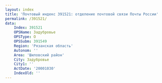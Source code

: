```yaml
---
layout: index
title: 'Почтовый индекс 391521: отделение почтовой связи Почты России'
permalink: /391521/
data:
    Index: 391521
    OPSName: Задубровье
    OPSType: О
    OPSSubm: 391549
    Region: 'Рязанская область'
    Autonom: ''
    Area: 'Шиловский район'
    City: Задубровье
    City1: ''
    ActDate: '20001030'
    IndexOld: ''
---
```

